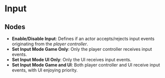 # Input

## Nodes
* **Enable/Disable Input**: Defines if an actor accepts/rejects input events originating from the *player controller*.
* **Set Input Mode Game Only**: Only the player controller receives input events.
* **Set Input Mode UI Only**: Only the UI receives input events.
* **Set Input Mode Game and UI**: Both player controller and UI receive input events, with UI enjoying priority.
